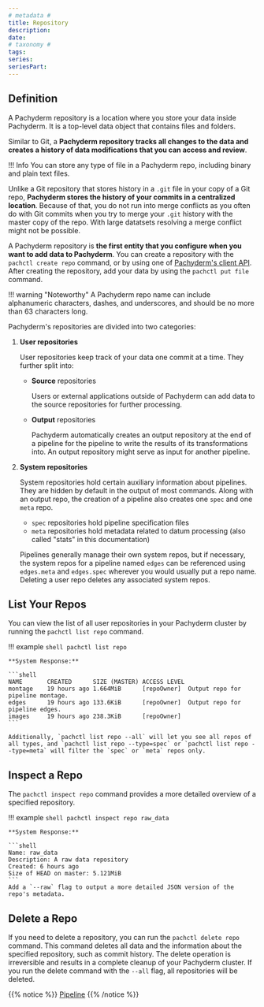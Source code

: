 ```yaml
---
# metadata # 
title: Repository
description: 
date: 
# taxonomy #
tags: 
series:
seriesPart:
--- 
```


## Definition

A Pachyderm repository is a location where you store your data inside
Pachyderm. It is a top-level data object that contains
files and folders. 

Similar to Git, a **Pachyderm repository tracks all
changes to the data and creates a history of data modifications that you
can access and review**. 

!!! Info
    You can store any type of file in a Pachyderm repo, including binary and plain text files.

Unlike a Git repository that stores history in a `.git` file in your copy
of a Git repo, **Pachyderm stores the history of your commits in a centralized
location**. Because of that, you do not run into
merge conflicts as you often do with Git commits when you try to merge
your `.git` history with the master copy of the repo. With large datatsets
resolving a merge conflict might not be possible.

A Pachyderm repository is **the first entity that you configure when you want
to add data to Pachyderm**. You can create a repository with the `pachctl create repo`
command, or by using one of [Pachyderm's client API](../../../reference/clients/). 
After creating the repository, add your data by using the `pachctl put file` command.

!!! warning "Noteworthy"
    A Pachyderm repo name can include alphanumeric characters, dashes, and underscores,
    and should be no more than 63 characters long.


Pachyderm's repositories are divided into two categories:

1. **User repositories**

    User repositories keep track of your data one commit at a time. 
    They further split into:

    - **Source** repositories

        Users or external applications outside of Pachyderm can add data to
        the source repositories for further processing.

    - **Output** repositories

        Pachyderm automatically creates an output repository at the end of a pipeline for
        the pipeline to write the results of its transformations into. An output repository
        might serve as input for another pipeline.

1. **System repositories**

    System repositories hold certain auxiliary information about pipelines. They are hidden by default
    in the output of most commands.
    Along with an output repo, the creation of a pipeline also creates one `spec` and one `meta` repo.

    - `spec` repositories hold pipeline specification files
    - `meta` repositories hold metadata related to datum processing (also called "stats" in this documentation)

    Pipelines generally manage their own system repos, but if necessary, the system repos
    for a pipeline named `edges` can be referenced using `edges.meta` and `edges.spec` wherever
    you would usually put a repo name.
    Deleting a user repo deletes any associated system repos.


## List Your Repos
You can view the list of all user repositories in your Pachyderm cluster
by running the `pachctl list repo` command.

!!! example
    ```shell
    pachctl list repo
    ```

    **System Response:**

    ```shell
    NAME       CREATED      SIZE (MASTER) ACCESS LEVEL
    montage    19 hours ago 1.664MiB      [repoOwner]  Output repo for pipeline montage.
    edges      19 hours ago 133.6KiB      [repoOwner]  Output repo for pipeline edges.
    images     19 hours ago 238.3KiB      [repoOwner]
    ```

    Additionally, `pachctl list repo --all` will let you see all repos of all types, and `pachctl list repo --type=spec` or `pachctl list repo --type=meta` will filter the `spec` or `meta` repos only.


## Inspect a Repo
The `pachctl inspect repo` command provides a more detailed overview
of a specified repository.

!!! example
    ```shell
    pachctl inspect repo raw_data
    ```

    **System Response:**

    ```shell
    Name: raw_data
    Description: A raw data repository
    Created: 6 hours ago
    Size of HEAD on master: 5.121MiB
    ```
    Add a `--raw` flag to output a more detailed JSON version of the repo's metadata.

## Delete a Repo
If you need to delete a repository, you can run the
`pachctl delete repo` command. This command deletes all
data and the information about the specified
repository, such as commit history. The delete
operation is irreversible and results in a
complete cleanup of your Pachyderm cluster.
If you run the delete command with the `--all` flag, all
repositories will be deleted.

{{% notice %}}
[Pipeline](../pipeline-concepts/pipeline/index.md)
{{% /notice %}}
